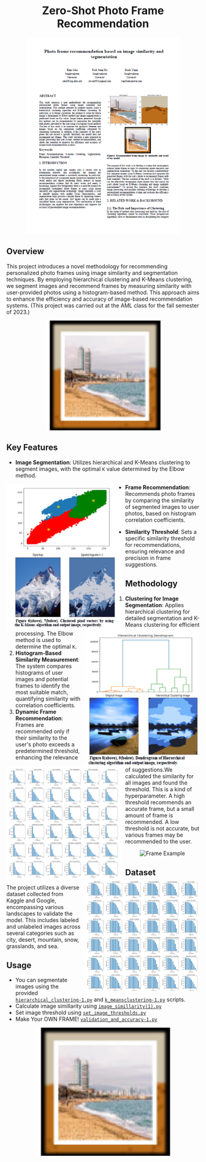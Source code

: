 <h1 align="center">Zero-Shot Photo Frame Recommendation</h1>

<p align="center">
  <img src="imgs/paper.png" alt="Frame Example" title="Sample Frame Recommendation" width="400"/>
</p>

## Overview
This project introduces a novel methodology for recommending personalized photo frames using image similarity and segmentation techniques. By employing hierarchical clustering and K-Means clustering, we segment images and recommend frames by measuring similarity with user-provided photos using a histogram-based method. This approach aims to enhance the efficiency and accuracy of image-based recommendation systems.
(This project was carried out at the AML class for the fall semester of 2023.)

<p align="center">
  <img src="imgs/main.png" alt="Frame Example" title="Sample Frame Recommendation" width="300"/>
</p>

## Key Features
- **Image Segmentation**: Utilizes hierarchical and K-Means clustering to segment images, with the optimal `K` value determined by the Elbow method.

<p align="center">
  <img src="imgs/clustering.png" alt="Left Image" style="float: left; margin-right: 10px;" width="300"/>
  <img src="imgs/clustering_H.png" alt="Right Image" style="float: right; margin-left: 10px;" width="300"/>
</p>

- **Frame Recommendation**: Recommends photo frames by comparing the similarity of segmented images to user photos, based on histogram correlation coefficients.

- **Similarity Threshold**: Sets a specific similarity threshold for recommendations, ensuring relevance and precision in frame suggestions.

<p align="center">
  <img src="imgs/k-means_sim.png" alt="Left Image" style="float: left; margin-right: 10px;" width="300"/>
  <img src="imgs/H.png" alt="Right Image" style="float: right; margin-left: 10px;" width="300"/>
</p>

## Methodology
1. **Clustering for Image Segmentation**: Applies hierarchical clustering for detailed segmentation and K-Means clustering for efficient processing. The Elbow method is used to determine the optimal `K`.
2. **Histogram-Based Similarity Measurement**: The system compares histograms of user images and potential frames to identify the most suitable match, quantifying similarity with correlation coefficients.
3. **Dynamic Frame Recommendation**: Frames are recommended only if their similarity to the user's photo exceeds a predetermined threshold, enhancing the relevance of suggestions.We calculated the similarity for all images and found the threshold. This is a kind of hyperparameter. A high threshold recommends an accurate frame, but a small amount of frame is recommended. A low threshold is not accurate, but various frames may be recommended to the user.

<p align="center">
  <img src="images/frame_example.jpg" alt="Frame Example" title="Sample Frame Recommendation" width="500"/>
</p>

## Dataset
The project utilizes a diverse dataset collected from Kaggle and Google, encompassing various landscapes to validate the model. This includes labeled and unlabeled images across several categories such as city, desert, mountain, snow, grasslands, and sea.

## Usage
- You can segmentate images using the provided [`hierarchical_clustering-1.py`](hierarchical_clustering-1.py) and [`k_meansclustering-1.py`](k_meansclustering-1.py) scripts.
- Calculate image simillarity using [`image_simillarity(1).py`](image_simillarity(1).py)
- Set image threshold using [`set_image_thresholds.py`](set_image_thresholds.py)
- Make Your OWN FRAME! [`validation_and_accuracy-1.py`](validation_and_accuracy-1.py)

<p align="center">
  <img src="imgs/main.png" alt="Frame Example" title="Sample Frame Recommendation" width="350"/>
</p>
